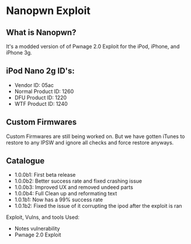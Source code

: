 # Nanopwn Exploit

## What is Nanopwn?
It's a modded version of of Pwnage 2.0 Exploit for the iPod, iPhone, and iPhone 3g. 


## iPod Nano 2g ID's:
 - Vendor ID: 05ac
 - Normal Product ID: 1260
 - DFU Product ID: 1220
 - WTF Product ID: 1240

## Custom Firmwares
Custom Firmwares are still being worked on. But we have gotten iTunes to restore to any IPSW and ignore all checks and force restore anyways.


## Catalogue
- 1.0.0b1: First beta release 
- 1.0.0b2: Better success rate and fixed crashing issue 
- 1.0.0b3: Improved UX and removed undeed parts
- 1.0.0b4: Full Clean up and reformating text
- 1.0.1b1: Now has a 99% success rate
- 1.0.1b2: Fixed the issue of it corrupting the ipod after the exploit is ran


Exploit, Vulns, and tools Used:
- Notes vulnerability
- Pwnage 2.0 Exploit

